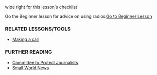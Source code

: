[Title]: # (What now?)
[Order]: # (4)

wipe right for this lesson's checklist

Go the Beginner lesson for advice on using radios.[Go to Beginner Lesson](umbrella://lesson/radios-and-satellite-phones/0)

### RELATED LESSONS/TOOLS

*   [Making a call](umbrella://lesson/making-call)

### FURTHER READING

*   [Committee to Protect Journalists](https://cpj.org/reports/2012/04/armed-conflict.php#6)
*   [Small World News](smallworldnews.tv/Guide/Guide_SatPhone_English.pdf)